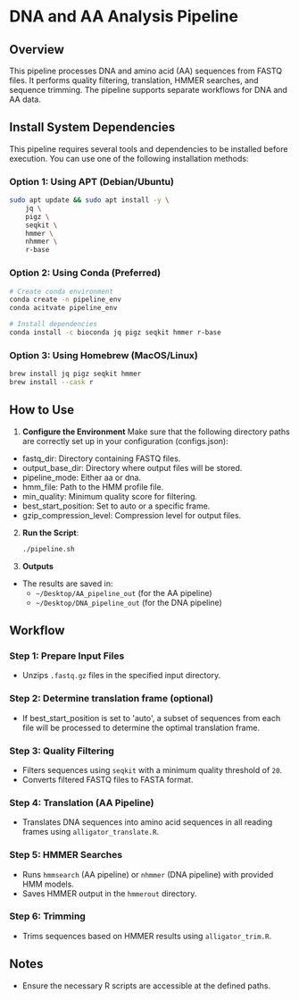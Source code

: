 # DNA and AA Analysis Pipeline

## Overview
This pipeline processes DNA and amino acid (AA) sequences from FASTQ files. It performs quality filtering, translation, HMMER searches, and sequence trimming. The pipeline supports separate workflows for DNA and AA data.

## Install System Dependencies
This pipeline requires several tools and dependencies to be installed before execution. You can use one of the following installation methods: 

### Option 1: Using APT (Debian/Ubuntu)
```bash
sudo apt update && sudo apt install -y \
    jq \
    pigz \
    seqkit \
    hmmer \
    nhmmer \
    r-base
```

### Option 2: Using Conda (Preferred)
```bash
# Create conda environment
conda create -n pipeline_env
conda acitvate pipeline_env

# Install dependencies 
conda install -c bioconda jq pigz seqkit hmmer r-base
```

### Option 3: Using Homebrew (MacOS/Linux)
```bash
brew install jq pigz seqkit hmmer
brew install --cask r
```

## How to Use

1. **Configure the Environment**
Make sure that the following directory paths are correctly set up in your configuration (configs.json):

- fastq_dir: Directory containing FASTQ files.
- output_base_dir: Directory where output files will be stored.
- pipeline_mode: Either aa or dna.
- hmm_file: Path to the HMM profile file.
- min_quality: Minimum quality score for filtering.
- best_start_position: Set to auto or a specific frame.
- gzip_compression_level: Compression level for output files.

2. **Run the Script**:
   ```bash
   ./pipeline.sh

3. **Outputs**
- The results are saved in:
  - `~/Desktop/AA_pipeline_out` (for the AA pipeline)
  - `~/Desktop/DNA_pipeline_out` (for the DNA pipeline)

## Workflow

### Step 1: Prepare Input Files
- Unzips `.fastq.gz` files in the specified input directory.

### Step 2: Determine translation frame (optional)
- If best_start_position is set to 'auto', a subset of sequences from each file will be processed to determine the optimal translation frame. 

### Step 3: Quality Filtering
- Filters sequences using `seqkit` with a minimum quality threshold of `20`.
- Converts filtered FASTQ files to FASTA format.

### Step 4: Translation (AA Pipeline)
- Translates DNA sequences into amino acid sequences in all reading frames using `alligator_translate.R`.

### Step 5: HMMER Searches
- Runs `hmmsearch` (AA pipeline) or `nhmmer` (DNA pipeline) with provided HMM models.
- Saves HMMER output in the `hmmerout` directory.

### Step 6: Trimming
- Trims sequences based on HMMER results using `alligator_trim.R`.

## Notes
- Ensure the necessary R scripts are accessible at the defined paths.


